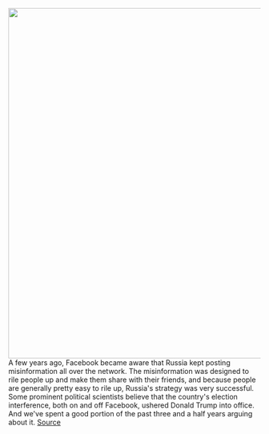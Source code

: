 <img src='https://cdn.vox-cdn.com/thumbor/4mwN-CaRsNtEYy9wO8ATRvRVSjU=/0x0:2040x1360/1200x800/filters:focal(857x517:1183x843)/cdn.vox-cdn.com/uploads/chorus_image/image/66666618/acastro_180828_1777_facebook_0001.0.jpg' width='700px' /><br/>
A few years ago, Facebook became aware that Russia kept posting misinformation all over the network. The misinformation was designed to rile people up and make them share with their friends, and because people are generally pretty easy to rile up, Russia's strategy was very successful. Some prominent political scientists believe that the country's election interference, both on and off Facebook, ushered Donald Trump into office. And we've spent a good portion of the past three and a half years arguing about it.
<a href='https://www.theverge.com/interface/2020/4/17/21223742/coronavirus-misinformation-facebook-who-news-feed-message-avaaz-report'> Source <a/>